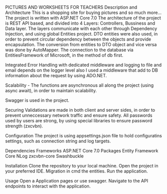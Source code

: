 PICTURES AND WORKSHEETS FOR TEACHERS 
Description and Architecture
This is a shopping site for buying pictures and so much more... The project is written with ASP.NET Core 7.0 The architecture of the project is REST API based, and divided into 4 Layers: Controllers, Bussiness and Data layer. The layers communicate with each other through Dependency Injection, and using global Entities project. DTO entities were also used, in order to prevent circular dependency between the objects and provide encapsulation. The conversion from entities to DTO object and vice versa was done by AutoMapper. The connection to the database via EntitiesFramework of Microsoft, in the method of db first.

Integrated Error Handling with dedicated middleware and logging to file and email depends on the logger level also I used a middleware that add to DB information about the request by using ADO.NET.

Scalability - The functions are asynchronous all along the project (using async await), in order to maintain scalability.

Swagger is used in the project.

Securing
Validations are made in both client and server sides, in order to prevent unneccessary network traffic and ensure safety. All passwords used by users are strong, by using special libraries to ensure password strength (zxcvbn).

Configuration
The project is using appsettings.json file to hold configuratins settings, such as connection string and log targets.

Dependencies
Frameworks
ASP.NET Core 7.0
Packages
Entity Framework Core
NLog
zxcvbn-core
Swashbuckle

Installation
Clone the repository to your local machine.
Open the project in your preferred IDE.
Migration in cmd the entities.
Run the application.

Usage
Open a Application pages or use swagger.
Navigate to the API endpoints to interact with the application.
